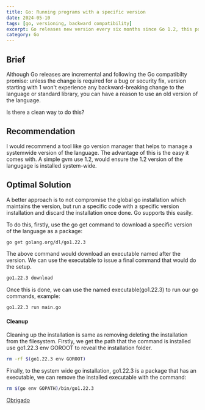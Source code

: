 ```yaml
---
title: Go: Running programs with a specific version
date: 2024-05-10
tags: [go, versioning, backward compatibility]
excerpt: Go releases new version every six months since Go 1.2, this post share how you can run an old version of Go while still having you machine's default go - which is newer.
category: Go
---
```


## Brief

Although Go releases are incremental and following the Go compatibilty promise: unless the change is required for a bug or security fix, version starting with 1 won't experience any backward-breaking change to the language or standard library, you can have a reason to use an old version of the language.

Is there a clean way to do this?

## Recommendation

I would recommend a tool like go version manager that helps to manage a systemwide version of the language. The advantage of this is the easy it comes with. A simple gvm use 1.2, would ensure the 1.2 version of the langugage is installed system-wide.

## Optimal Solution

A better approach is to not compromise the global go installation which maintains the version, but run a specific code with a specific version installation and discard the installation once done. Go supports this easily.

To do this, firstly, use the go get command to download a specific version of the language as a package:

```bash
go get golang.org/dl/go1.22.3
```

The above command would download an executable named after the version. We can use the executable to issue a final command that would do the setup.

```bash
go1.22.3 download
```

Once this is done, we can use the named executable(go1.22.3) to run our go commands, example:

```bash
go1.22.3 run main.go
```

#### Cleanup

Cleaning up the installation is same as removing deleting the installation from the filesystem. Firstly, we get the path that the command is installed use go1.22.3 env GOROOT to reveal the installation folder.

```bash
rm -rf $(go1.22.3 env GOROOT)
```

Finally, to the system wide go installation, go1.22.3 is a package that has an executable, we can remove the installed executable with the command:

```bash
rm $(go env GOPATH)/bin/go1.22.3
```



[Obrigado](https://translate.google.com/?sl=auto&tl=en&text=Obrigado&op=translate)
